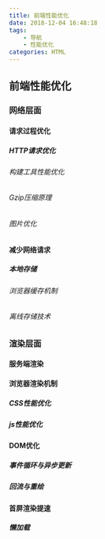```yaml
---
title: 前端性能优化
date: 2018-12-04 16:48:18
tags:
	- 导航
	- 性能优化
categories: HTML
---
```


## 前端性能优化

### 网络层面
#### 请求过程优化
##### HTTP请求优化
###### 构建工具性能优化
###### Gzip压缩原理
###### 图片优化
#### 减少网络请求
##### 本地存储
###### 浏览器缓存机制
###### 离线存储技术
### 渲染层面
#### 服务端渲染
#### 浏览器渲染机制
##### CSS性能优化
##### js性能优化
#### DOM优化
##### 事件循环与异步更新
##### 回流与重绘
#### 首屏渲染提速
##### 懒加载

